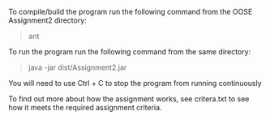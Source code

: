 To compile/build the program run the following command from the OOSE
Assignment2 directory:  
>ant

To run the program run the following command from the same directory:  
>java -jar dist/Assignment2.jar  


You will need to use Ctrl + C to stop the program from running continuously

To find out more about how the assignment works, see critera.txt to see how it meets the required assignment criteria.

